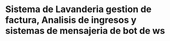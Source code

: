 # Sistema de Lavanderia gestion de factura, Analisis de ingresos y sistemas de mensajeria de bot de ws
